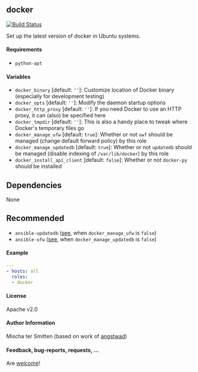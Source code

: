 ## docker

[![Build Status](https://travis-ci.org/cfrein/ansible-docker.svg)](https://travis-ci.org/cfrein/ansible-docker)

Set up the latest version of docker in Ubuntu systems.

#### Requirements

* `python-apt`

#### Variables

* `docker_binary` [default: `''`]: Customize location of Docker binary (especially for development testing)
* `docker_opts` [default: `''`]: Modify the daemon startup options
* `docker_http_proxy` [default: `''`]: If you need Docker to use an HTTP proxy, it can (also) be specified here
* `docker_tmpdir` [default: `''`]:  This is also a handy place to tweak where Docker's temporary files go
* `docker_manage_ufw` [default: `true`]: Whether or not `uwf` should be managed (change default forward policy) by this role
* `docker_manage_updatedb` [default: `true`]: Whether or not `updatedb` should be managed (disable indexing of `/var/lib/docker`) by this role
* `docker_install_api_client` [default: `false`]: Whether or not `docker-py` should be installed

## Dependencies

None

## Recommended

* `ansible-updatedb` ([see](https://github.com/Oefenweb/ansible-updatedb), when `docker_manage_ufw` is `false`)
* `ansible-ufw` ([see](https://github.com/Oefenweb/ansible-ufw), when `docker_manage_updatedb` is `false`)

#### Example

```yaml
---
- hosts: all
  roles:
  - docker
```

#### License

Apache v2.0

#### Author Information

Mischa ter Smitten (based on work of [angstwad](https://github.com/angstwad))

#### Feedback, bug-reports, requests, ...

Are [welcome](https://github.com/Oefenweb/ansible-docker/issues)!
